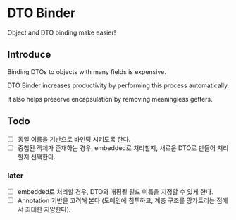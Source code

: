 # DTO Binder

Object and DTO binding make easier!

## Introduce

Binding DTOs to objects with many fields is expensive.

DTO Binder increases productivity by performing this process automatically.

It also helps preserve encapsulation by removing meaningless getters.


## Todo
- [ ] 동일 이름을 기반으로 바인딩 시키도록 한다.
- [ ] 중첩된 객체가 존재하는 경우, embedded로 처리할지, 새로운 DTO로 만들어 처리할지 선택한다.

### later
- [ ] embedded로 처리할 경우, DTO와 매핑될 필드 이름을 지정할 수 있게 한다.
- [ ] Annotation 기반을 고려해 본다 (도메인에 침투하고, 계층 구조를 망가트리는 점에서 죄대한 지양한다).
